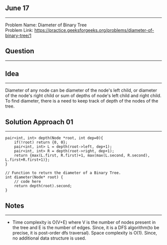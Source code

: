 ## June 17
----------
Problem Name: Diameter of Binary Tree <br>
Problem Link: https://practice.geeksforgeeks.org/problems/diameter-of-binary-tree/1

## Question
-----------

## Idea
-------
Diameter of any node can be diameter of the node's left child, or diameter of the node's right child or sum of depths of node's left child and right child. To find diameter, there is a need to keep track of depth of the nodes of the tree.

## Solution Approach 01
-----------------------
```
pair<int, int> depth(Node *root, int dep=0){
    if(!root) return {0, 0};
    pair<int, int> L = depth(root->left, dep+1);
    pair<int, int> R = depth(root->right, dep+1);
    return {max(L.first, R.first)+1, max(max(L.second, R.second), L.first+R.first+1)};
}

// Function to return the diameter of a Binary Tree.
int diameter(Node* root) {
    // code here
    return depth(root).second;
}
```

## Notes
--------
- Time complexity is O(V+E) where V is the number of nodes present in the tree and E is the number of edges. Since, it is a DFS algorithm(to be precise, it is post-order dfs traversal). Space complexity is O(1). Since, no additional data structure is used.
